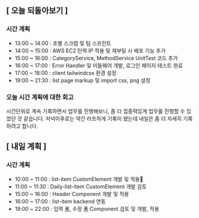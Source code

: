 ## [ 오늘 되돌아보기 ]

### 시간 계획

- 13:00 ~ 14:00 : 조별 스크럼 및 팀 스프린트
- 14:00 ~ 15:00 : AWS EC2 탄력 IP 적용 및 재부팅 시 배포 기능 추가
- 15:00 ~ 16:00 : CategoryService, MethodService UnitTest 코드 추가
- 16:00 ~ 17:00 : Error Handler 및 미들웨어 개발, 로그인 페이지 테스트 완료
- 17:00 ~ 18:00 : client tailwindcss 환경 설정
- 19:00 ~ 21:30 : list page markup 및 import css, png 설정

### 오늘 시간 계획에 대한 회고

시간단위로 계속 기록하면서 업무를 진행해보니, 좀 더 집중력있게 업무를 진행할 수 있었던 것 같습니다.
저녁이후로는 약간 러프하게 기록이 됐는데 내일은 좀 더 자세히 기록하려고 합니다.

## [ 내일 계획 ]

### 시간 계획

- 10:00 ~ 11:00 : list-item CustomElement 개발 및 적용
- 11:00 ~ 11:30 : Daily-list-item CustomElement 개발 검토
- 15:00 ~ 16:00 : Header Component 개발 및 적용
- 16:00 ~ 17:00 : list-item backend 연동
- 19:00 ~ 22:00 : 입력 폼, 수정 폼 Component 검토 및 개발, 적용
